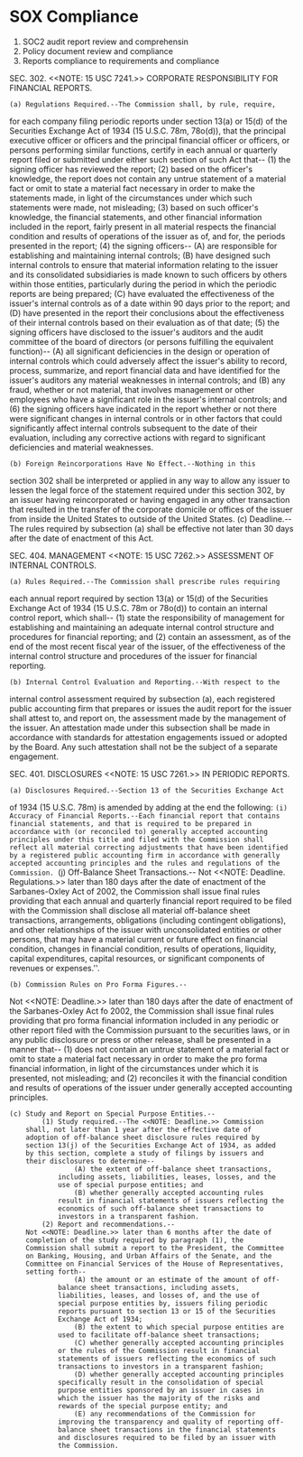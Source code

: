 # SOX Compliance

1. SOC2 audit report review and comprehensin
2. Policy document review and compliance
3. Reports compliance to requirements and compliance

SEC. 302. <<NOTE: 15 USC 7241.>> CORPORATE RESPONSIBILITY FOR FINANCIAL
REPORTS.

    (a) Regulations Required.--The Commission shall, by rule, require,

for each company filing periodic reports under section 13(a) or 15(d) of
the Securities Exchange Act of 1934 (15 U.S.C. 78m, 78o(d)), that the
principal executive officer or officers and the principal financial
officer or officers, or persons performing similar functions, certify in
each annual or quarterly report filed or submitted under either such
section of such Act that--
(1) the signing officer has reviewed the report;
(2) based on the officer's knowledge, the report does not
contain any untrue statement of a material fact or omit to state
a material fact necessary in order to make the statements made,
in light of the circumstances under which such statements were
made, not misleading;
(3) based on such officer's knowledge, the financial
statements, and other financial information included in the
report, fairly present in all material respects the financial
condition and results of operations of the issuer as of, and
for, the periods presented in the report;
(4) the signing officers--
(A) are responsible for establishing and maintaining
internal controls;
(B) have designed such internal controls to ensure
that material information relating to the issuer and its
consolidated subsidiaries is made known to such officers
by others within those entities, particularly during the
period in which the periodic reports are being prepared;
(C) have evaluated the effectiveness of the issuer's
internal controls as of a date within 90 days prior to
the report; and
(D) have presented in the report their conclusions
about the effectiveness of their internal controls based
on their evaluation as of that date;
(5) the signing officers have disclosed to the issuer's
auditors and the audit committee of the board of directors (or
persons fulfilling the equivalent function)--
(A) all significant deficiencies in the design or
operation of internal controls which could adversely
affect the issuer's ability to record, process,
summarize, and report financial data and have identified
for the issuer's auditors any material weaknesses in
internal controls; and
(B) any fraud, whether or not material, that
involves management or other employees who have a
significant role in the issuer's internal controls; and
(6) the signing officers have indicated in the report
whether or not there were significant changes in internal
controls or in other factors that could significantly affect
internal controls subsequent to the date of their evaluation,
including any corrective actions with regard to significant
deficiencies and material weaknesses.

    (b) Foreign Reincorporations Have No Effect.--Nothing in this

section 302 shall be interpreted or applied in any way to allow any
issuer to lessen the legal force of the statement required under this
section 302, by an issuer having reincorporated or having engaged in any
other transaction that resulted in the transfer of the corporate
domicile or offices of the issuer from inside the United States to
outside of the United States.
(c) Deadline.--The rules required by subsection (a) shall be
effective not later than 30 days after the date of enactment of this
Act.

SEC. 404. MANAGEMENT <<NOTE: 15 USC 7262.>> ASSESSMENT OF INTERNAL
CONTROLS.

    (a) Rules Required.--The Commission shall prescribe rules requiring

each annual report required by section 13(a) or 15(d) of the Securities
Exchange Act of 1934 (15 U.S.C. 78m or 78o(d)) to contain an internal
control report, which shall--
(1) state the responsibility of management for establishing
and maintaining an adequate internal control structure and
procedures for financial reporting; and
(2) contain an assessment, as of the end of the most recent
fiscal year of the issuer, of the effectiveness of the internal
control structure and procedures of the issuer for financial
reporting.

    (b) Internal Control Evaluation and Reporting.--With respect to the

internal control assessment required by subsection (a), each registered
public accounting firm that prepares or issues the audit report for the
issuer shall attest to, and report on, the assessment made by the
management of the issuer. An attestation made under this subsection
shall be made in accordance with standards for attestation engagements
issued or adopted by the Board. Any such attestation shall not be the
subject of a separate engagement.

SEC. 401. DISCLOSURES <<NOTE: 15 USC 7261.>> IN PERIODIC REPORTS.

    (a) Disclosures Required.--Section 13 of the Securities Exchange Act

of 1934 (15 U.S.C. 78m) is amended by adding at the end the following:
`(i) Accuracy of Financial Reports.--Each financial report that
contains financial statements, and that is required to be prepared in
accordance with (or reconciled to) generally accepted accounting
principles under this title and filed with the Commission shall reflect
all material correcting adjustments that have been
identified by a registered public accounting firm in accordance with
generally accepted accounting principles and the rules and regulations
of the Commission.
`(j) Off-Balance Sheet Transactions.--
Not <<NOTE: Deadline. Regulations.>> later than 180 days after the date
of enactment of the Sarbanes-Oxley Act of 2002, the Commission shall
issue final rules providing that each annual and quarterly financial
report required to be filed with the Commission shall disclose all
material off-balance sheet transactions, arrangements, obligations
(including contingent obligations), and other relationships of the
issuer with unconsolidated entities or other persons, that may have a
material current or future effect on financial condition, changes in
financial condition, results of operations, liquidity, capital
expenditures, capital resources, or significant components of revenues
or expenses.''.

    (b) Commission Rules on Pro Forma Figures.--

Not <<NOTE: Deadline.>> later than 180 days after the date of enactment
of the Sarbanes-Oxley Act fo 2002, the Commission shall issue final
rules providing that pro forma financial information included in any
periodic or other report filed with the Commission pursuant to the
securities laws, or in any public disclosure or press or other release,
shall be presented in a manner that--
(1) does not contain an untrue statement of a material fact
or omit to state a material fact necessary in order to make the
pro forma financial information, in light of the circumstances
under which it is presented, not misleading; and
(2) reconciles it with the financial condition and results
of operations of the issuer under generally accepted accounting
principles.

    (c) Study and Report on Special Purpose Entities.--
            (1) Study required.--The <<NOTE: Deadline.>> Commission
        shall, not later than 1 year after the effective date of
        adoption of off-balance sheet disclosure rules required by
        section 13(j) of the Securities Exchange Act of 1934, as added
        by this section, complete a study of filings by issuers and
        their disclosures to determine--
                    (A) the extent of off-balance sheet transactions,
                including assets, liabilities, leases, losses, and the
                use of special purpose entities; and
                    (B) whether generally accepted accounting rules
                result in financial statements of issuers reflecting the
                economics of such off-balance sheet transactions to
                investors in a transparent fashion.
            (2) Report and recommendations.--
        Not <<NOTE: Deadline.>> later than 6 months after the date of
        completion of the study required by paragraph (1), the
        Commission shall submit a report to the President, the Committee
        on Banking, Housing, and Urban Affairs of the Senate, and the
        Committee on Financial Services of the House of Representatives,
        setting forth--
                    (A) the amount or an estimate of the amount of off-
                balance sheet transactions, including assets,
                liabilities, leases, and losses of, and the use of
                special purpose entities by, issuers filing periodic
                reports pursuant to section 13 or 15 of the Securities
                Exchange Act of 1934;
                    (B) the extent to which special purpose entities are
                used to facilitate off-balance sheet transactions;
                    (C) whether generally accepted accounting principles
                or the rules of the Commission result in financial
                statements of issuers reflecting the economics of such
                transactions to investors in a transparent fashion;
                    (D) whether generally accepted accounting principles
                specifically result in the consolidation of special
                purpose entities sponsored by an issuer in cases in
                which the issuer has the majority of the risks and
                rewards of the special purpose entity; and
                    (E) any recommendations of the Commission for
                improving the transparency and quality of reporting off-
                balance sheet transactions in the financial statements
                and disclosures required to be filed by an issuer with
                the Commission.
